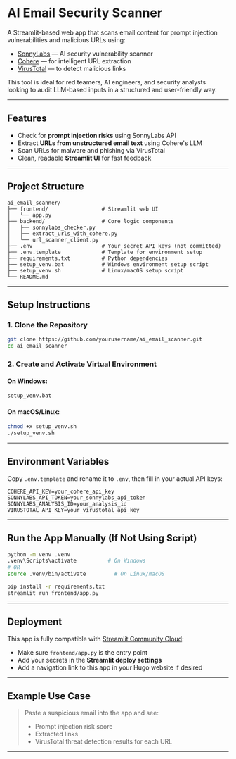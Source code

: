 # AI Email Security Scanner

A Streamlit-based web app that scans email content for prompt injection vulnerabilities and malicious URLs using:

- [SonnyLabs](https://sonnylabs.ai) — AI security vulnerability scanner
- [Cohere](https://cohere.com) — for intelligent URL extraction
- [VirusTotal](https://www.virustotal.com) — to detect malicious links

This tool is ideal for red teamers, AI engineers, and security analysts looking to audit LLM-based inputs in a structured and user-friendly way.

---

## Features

- Check for **prompt injection risks** using SonnyLabs API
- Extract **URLs from unstructured email text** using Cohere's LLM
- Scan URLs for malware and phishing via VirusTotal
- Clean, readable **Streamlit UI** for fast feedback

---

## Project Structure

```
ai_email_scanner/
├── frontend/                 # Streamlit web UI
│   └── app.py
├── backend/                  # Core logic components
│   ├── sonnylabs_checker.py
│   ├── extract_urls_with_cohere.py
│   └── url_scanner_client.py
├── .env                      # Your secret API keys (not committed)
├── .env.template             # Template for environment setup
├── requirements.txt          # Python dependencies
├── setup_venv.bat            # Windows environment setup script
├── setup_venv.sh             # Linux/macOS setup script
└── README.md
```

---

## Setup Instructions

### 1. Clone the Repository

```bash
git clone https://github.com/yourusername/ai_email_scanner.git
cd ai_email_scanner
```

### 2. Create and Activate Virtual Environment

#### On Windows:
```bash
setup_venv.bat
```

#### On macOS/Linux:
```bash
chmod +x setup_venv.sh
./setup_venv.sh
```

---

## Environment Variables

Copy `.env.template` and rename it to `.env`, then fill in your actual API keys:

```env
COHERE_API_KEY=your_cohere_api_key
SONNYLABS_API_TOKEN=your_sonnylabs_api_token
SONNYLABS_ANALYSIS_ID=your_analysis_id
VIRUSTOTAL_API_KEY=your_virustotal_api_key
```

---

## Run the App Manually (If Not Using Script)

```bash
python -m venv .venv
.venv\Scripts\activate          # On Windows
# OR
source .venv/bin/activate         # On Linux/macOS

pip install -r requirements.txt
streamlit run frontend/app.py
```

---

## Deployment

This app is fully compatible with [Streamlit Community Cloud](https://streamlit.io/cloud):

- Make sure `frontend/app.py` is the entry point
- Add your secrets in the **Streamlit deploy settings**
- Add a navigation link to this app in your Hugo website if desired

---

## Example Use Case

> Paste a suspicious email into the app and see:
> - Prompt injection risk score
> - Extracted links
> - VirusTotal threat detection results for each URL

---
